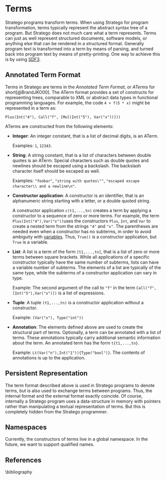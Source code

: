 # Terms

Stratego programs transform terms.
When using Stratego for program transformation, terms typically represent the abstract syntax tree of a program.
But Stratego does not much care what a term represents.
Terms can just as well represent structured documents, software models, or anything else that can be rendered in a structured format.
Generally program text is transformed into a term by means of parsing,
and turned back into program text by means of pretty-printing.
One way to achieve this is by using [SDF3](../../syntax/index.md).

## Annotated Term Format

Terms in Stratego are terms in the *Annotated Term Format*, or *ATerms*
for short[@BrandJKO00].
The ATerm format provides a set of constructs for representing trees, comparable to XML or abstract data types in
functional programming languages.
For example, the code `4 + f(5 * x)` might be represented in a term as:

```aterm
Plus(Int("4"), Call("f", [Mul(Int("5"), Var("x"))]))
```

ATerms are constructed from the following elements:

-   **Integer**: An integer constant, that is a list of decimal digits,
    is an ATerm.

    Examples: `1`, `12343`.

-   **String**: A string constant, that is a list of characters between
    double quotes is an ATerm. Special characters such as double quotes
    and newlines should be escaped using a backslash. The backslash
    character itself should be escaped as well.

    Examples: `"foobar"`,
    `"string with quotes\""`,
    `"escaped escape character\\ and a newline\n"`.

-   **Constructor application**: A constructor is an identifier, that is
    an alphanumeric string starting with a letter, or a double quoted
    string.

    A constructor application `c(t1,...,tn)` creates a term by applying a constructor to a sequence of
    zero or more terms. For example, the term
    `Plus(Int("4"),Var("x"))`uses the
    constructors `Plus`,
    `Int`, and `Var` to create a nested term from the strings
    `"4"` and `"x"`.
    The parentheses are needed even when a constructor has no subterms, in order to avoid ambiguity with [variables](patterns.md).
    Thus, `True()` is a constructor application, but `True` is a variable.

-   **List**: A list is a term of the form `[t1,...,tn]`, that is a list of zero or more terms between
    square brackets. While all applications of a specific constructor
    typically have the same number of subterms, lists can have a
    variable number of subterms. The elements of a list are typically of
    the same type, while the subterms of a constructor application can
    vary in type.

    Example: The second argument of the call to `"f"` in the term `Call("f",[Int("5"),Var("x")])` is a list of expressions.

-   **Tuple**: A tuple `(t1,...,tn)` is
    a constructor application without a constructor.

    Example: `(Var("x"), Type("int"))`

-   **Annotation**: The elements defined above are used to create the
    structural part of terms. Optionally, a term can be annotated with a
    list of terms. These annotations typically carry additional semantic
    information about the term. An annotated term has the form
    `t{t1,...,tn}`.

    Example: `Lt(Var("n"),Int("1")){Type("bool")}`. The contents of annotations is up to the application.

## Persistent Representation

The term format described above is used in Stratego programs to denote
terms, but is also used to exchange terms between programs. Thus, the
internal format and the external format exactly coincide. Of course,
internally a Stratego program uses a data-structure in memory with
pointers rather than manipulating a textual representation of terms. But
this is completely hidden from the Stratego programmer.

## Namespaces

Currently, the constructors of terms live in a global namespace.
In the future, we want to support qualified names.

## References

\bibliography
